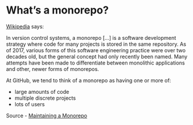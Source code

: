 

# What’s a monorepo?
[Wikipedia](Wikipedia) says:

In version control systems, a monorepo […] is a software development strategy where code for many projects is stored in the same repository. As of 2017, various forms of this software engineering practice were over two decades old, but the general concept had only recently been named. Many attempts have been made to differentiate between monolithic applications and other, newer forms of monorepos.

At GitHub, we tend to think of a monorepo as having one or more of:

- large amounts of code
- multiple discrete projects
- lots of users

Source - [Maintaining a Monorepo](https://monorepo-book.github.io/)
